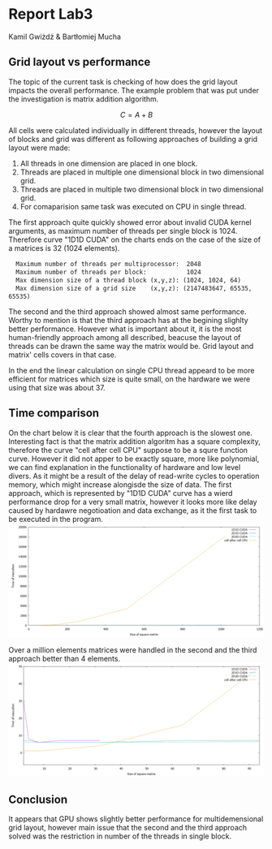 # Report Lab3

Kamil Gwiżdż & Bartłomiej Mucha

## Grid layout vs performance
The topic of the current task is checking of how does the grid layout impacts the overall performance. The example problem that was put under the investigation is matrix addition algorithm.
```math #sum
C = A + B
```
All cells were calculated individually in different threads, however the layout of blocks and grid was different as following approaches of building a grid layout were made:
 1. All threads in one dimension are placed in one block.
 2. Threads are placed in multiple one dimensional block in two dimensional grid.
 3. Threads are placed in multiple two dimensional block in two dimensional grid.
 4. For comaparision same task was executed on CPU in single thread.

The first approach quite quickly showed error about invalid CUDA kernel arguments, as maximum number  of threads per single block is 1024. Therefore curve "1D1D CUDA" on the charts ends on the case of the size of a matrices is 32 (1024 elements).

```cuda
  Maximum number of threads per multiprocessor:  2048
  Maximum number of threads per block:           1024
  Max dimension size of a thread block (x,y,z): (1024, 1024, 64)
  Max dimension size of a grid size    (x,y,z): (2147483647, 65535, 65535)
```

The second and the third approach showed almost same performance. Worthy to mention is that the third approach has at the begining slighlty better performance. However what is important about it, it is the most human-friendly approach among all described, beacuse the layout of threads can be drawn the same way the matrix would be. Grid layout and matrix' cells covers in that case.

In the end the linear calculation on single CPU thread appeard to be more efficient for matrices which size is quite small, on the hardware we were using that size was about 37.

## Time comparison
On the chart below it is clear that the fourth approach is the slowest one. Interesting fact is that the matrix addition algoritm has a square complexity, therefore the curve "cell after cell CPU" suppose to be a squre function curve. However it did not apper to be exactly square, more like polynomial, we can find explanation in the functionality of hardware and low level divers. As it might be a result of the delay of read-write cycles to operation memory, which might increase alongisde the size of data. The first approach, which is represented by "1D1D CUDA" curve has a wierd performance drop for a very small matrix, however it looks more like delay caused by hardawre negotioation and data exchange, as it the first task to be executed in the program.
![Compare CPU and CUDA](../lab3/Chart3.PNG)

Over a million elements matrices were handled in the second and the third approach better than 4 elements.
![Compare CPU and CUDA](../lab3/Chart4.PNG)

## Conclusion
It appears that GPU shows slightly better performance for multidemensional grid layout, however main issue that the second and the third approach solved was the restriction in number of the threads in single block.
